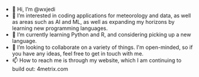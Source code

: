 - 👋 Hi, I’m @wxjedi
- 👀 I’m interested in coding applications for meteorology and data, as well as areas such as AI and ML, as well as expanding my horizons by learning new programming languages.
- 🌱 I’m currently learning Python and R, and considering picking up a new language.
- 💞️ I’m looking to collaborate on a variety of things. I'm open-minded, so if you have any ideas, feel free to get in touch with me.
- 📫 How to reach me is through my website, which I am continuing to build out: 4metrix.com

<!---
wxjedi/wxjedi is a ✨ special ✨ repository because its `README.md` (this file) appears on your GitHub profile.
You can click the Preview link to take a look at your changes.
--->
